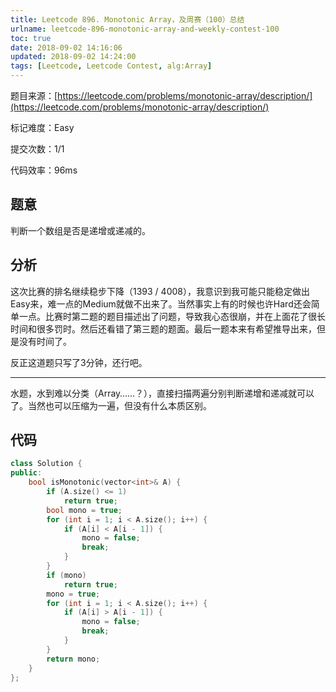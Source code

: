 ```yaml
---
title: Leetcode 896. Monotonic Array，及周赛（100）总结
urlname: leetcode-896-monotonic-array-and-weekly-contest-100
toc: true
date: 2018-09-02 14:16:06
updated: 2018-09-02 14:24:00
tags: [Leetcode, Leetcode Contest, alg:Array]
---
```


题目来源：[https://leetcode.com/problems/monotonic-array/description/](https://leetcode.com/problems/monotonic-array/description/)

标记难度：Easy

提交次数：1/1

代码效率：96ms

## 题意

判断一个数组是否是递增或递减的。

## 分析

这次比赛的排名继续稳步下降（1393 / 4008），我意识到我可能只能稳定做出Easy来，难一点的Medium就做不出来了。当然事实上有的时候也许Hard还会简单一点。比赛时第二题的题目描述出了问题，导致我心态很崩，并在上面花了很长时间和很多罚时。然后还看错了第三题的题面。最后一题本来有希望推导出来，但是没有时间了。

反正这道题只写了3分钟，还行吧。

---

水题，水到难以分类（Array……？），直接扫描两遍分别判断递增和递减就可以了。当然也可以压缩为一遍，但没有什么本质区别。

## 代码

```cpp
class Solution {
public:
    bool isMonotonic(vector<int>& A) {
        if (A.size() <= 1)
            return true;
        bool mono = true;
        for (int i = 1; i < A.size(); i++) {
            if (A[i] < A[i - 1]) {
                mono = false;
                break;
            }
        }
        if (mono)
            return true;
        mono = true;
        for (int i = 1; i < A.size(); i++) {
            if (A[i] > A[i - 1]) {
                mono = false;
                break;
            }
        }
        return mono;
    }
};
```
